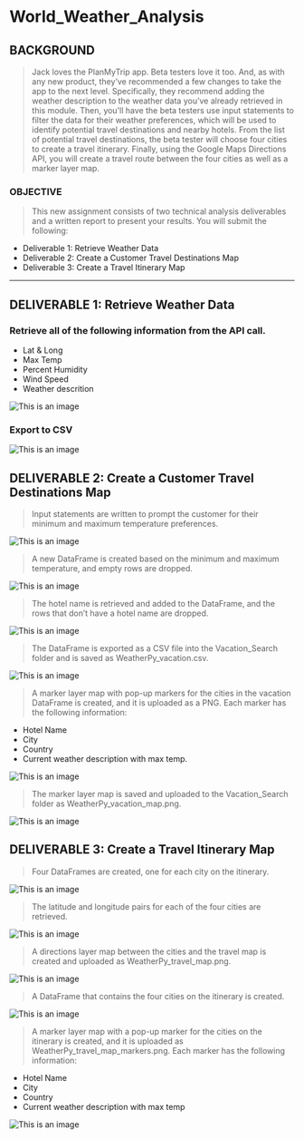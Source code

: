 # World_Weather_Analysis

## BACKGROUND

> Jack loves the PlanMyTrip app. Beta testers love it too. And, as with any new product, they’ve recommended a few changes to take the app to the next level. Specifically, they recommend adding the weather description to the weather data you’ve already retrieved in this module. Then, you'll have the beta testers use input statements to filter the data for their weather preferences, which will be used to identify potential travel destinations and nearby hotels. From the list of potential travel destinations, the beta tester will choose four cities to create a travel itinerary. Finally, using the Google Maps Directions API, you will create a travel route between the four cities as well as a marker layer map.

### OBJECTIVE

>This new assignment consists of two technical analysis deliverables and a written report to present your results. 
> You will submit the following:

- Deliverable 1: Retrieve Weather Data
- Deliverable 2: Create a Customer Travel Destinations Map
- Deliverable 3: Create a Travel Itinerary Map

---

## DELIVERABLE 1: Retrieve Weather Data

### Retrieve all of the following information from the API call.

- Lat & Long
- Max Temp
- Percent Humidity
- Wind Speed
- Weather descrition

![This is an image](https://github.com/jcaraway-na/World_Weather_Analysis/blob/main/weather_data/Weather_data_dataframe.png)

### Export to CSV

![This is an image](https://github.com/jcaraway-na/World_Weather_Analysis/blob/main/weather_data/export_weatherdata.png)


## DELIVERABLE 2: Create a Customer Travel Destinations Map

> Input statements are written to prompt the customer for their minimum and maximum temperature preferences.

![This is an image](https://github.com/jcaraway-na/World_Weather_Analysis/blob/main/Vacation_Search/set_min_max_temp.png)

> A new DataFrame is created based on the minimum and maximum temperature, and empty rows are dropped.

![This is an image](https://github.com/jcaraway-na/World_Weather_Analysis/blob/main/Vacation_Search/min_max_dataframe.png)

> The hotel name is retrieved and added to the DataFrame, and the rows that don’t have a hotel name are dropped.

![This is an image](https://github.com/jcaraway-na/World_Weather_Analysis/blob/main/Vacation_Search/Hotel_name_dataframe.png)

> The DataFrame is exported as a CSV file into the Vacation_Search folder and is saved as WeatherPy_vacation.csv.

![This is an image](https://github.com/jcaraway-na/World_Weather_Analysis/blob/main/Vacation_Search/hotel_name_csv.png)

> A marker layer map with pop-up markers for the cities in the vacation DataFrame is created, and it is uploaded as a PNG. Each marker has the following information:
- Hotel Name
- City
- Country
- Current weather description with max temp.

![This is an image](https://github.com/jcaraway-na/World_Weather_Analysis/blob/main/Vacation_Search/Pop-up_html.png)

> The marker layer map is saved and uploaded to the Vacation_Search folder as WeatherPy_vacation_map.png.

![This is an image](https://github.com/jcaraway-na/World_Weather_Analysis/blob/main/Vacation_Search/WeatherPy_vacation_map.png)


## DELIVERABLE 3: Create a Travel Itinerary Map

> Four DataFrames are created, one for each city on the itinerary.

![This is an image]()

>The latitude and longitude pairs for each of the four cities are retrieved.

![This is an image](https://github.com/jcaraway-na/World_Weather_Analysis/blob/main/Vacation_Itinerary/lat_long_pairs.png)

> A directions layer map between the cities and the travel map is created and uploaded as WeatherPy_travel_map.png. 

![This is an image](https://github.com/jcaraway-na/World_Weather_Analysis/blob/main/Vacation_Itinerary/WeatherPy_travel_map.png)

> A DataFrame that contains the four cities on the itinerary is created.

![This is an image](https://github.com/jcaraway-na/World_Weather_Analysis/blob/main/Vacation_Itinerary/four_city_datafame.png)

> A marker layer map with a pop-up marker for the cities on the itinerary is created, and it is uploaded as WeatherPy_travel_map_markers.png. Each marker has the following information:

- Hotel Name
- City
- Country
- Current weather description with max temp

![This is an image](https://github.com/jcaraway-na/World_Weather_Analysis/blob/main/Vacation_Itinerary/updated.png)

